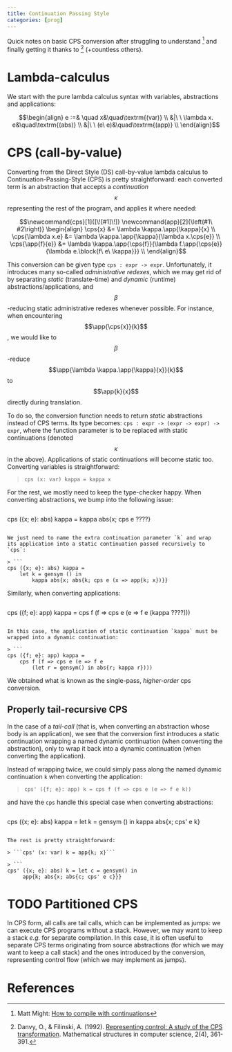 ```yaml
---
title: Continuation Passing Style
categories: [prog]
---
```


Quick notes on basic CPS conversion after struggling to understand
[^2] and finally getting it thanks to [^1] (+countless others).

# Lambda-calculus

We start with the pure lambda calculus syntax with variables,
abstractions and applications:

$$\begin{align}
    e :=&
       \quad x&\quad\textrm{(var)} \\
    &|\ \   \lambda x. e&\quad\textrm{(abs)} \\
    &|\ \   (e\ e)&\quad\textrm{(app)} \\
\end{align}$$


# CPS (call-by-value)

Converting from the Direct Style (DS) call-by-value lambda calculus to
Continuation-Passing-Style (CPS) is pretty straightforward: each
converted term is an abstraction that accepts a *continuation*
$$\kappa$$ representing the rest of the program, and applies it where
needed:

$$\newcommand{cps}[1]{[\![#1]\!]}
\newcommand{app}[2]{\left(#1\ #2\right)}
\begin{align}
    \cps{x} &= \lambda \kappa.\app{\kappa}{x} \\
    \cps{\lambda x.e} &= \lambda \kappa.\app{\kappa}{\lambda x.\cps{e}} \\
    \cps{\app{f}{e}} &= \lambda \kappa.\app{\cps{f}}{\lambda f.\app{\cps{e}}{\lambda e.\block{f\ e\ \kappa}}} \\
\end{align}$$

This conversion can be given type `cps : expr -> expr`. Unfortunately,
it introduces many so-called *administrative redexes*, which we may
get rid of by separating *static* (translate-time) and *dynamic*
(runtime) abstractions/applications, and $$\beta$$-reducing static
administrative redexes whenever possible. For instance, when
encountering $$\app{\cps{x}}{k}$$, we would like to $$\beta$$-reduce
$$\app{\lambda \kappa.\app{\kappa}{x}}{k}$$ to $$\app{k}{x}$$ directly
during translation.

To do so, the conversion function needs to return *static*
abstractions instead of CPS terms. Its type becomes: `cps : expr ->
(expr -> expr) -> expr`, where the function parameter is to be
replaced with static continuations (denoted $$\kappa$$ in the
above). Applications of static continuations will become static
too. Converting variables is straightforward:

> ```cps (x: var) kappa = kappa x```

For the rest, we mostly need to keep the type-checker happy. When
converting abstractions, we bump into the following issue:

> ```
cps ({x; e}: abs) kappa = kappa abs{x; cps e ????}
```

We just need to name the extra continuation parameter `k` and wrap
its application into a static continuation passed recursively to
`cps`:

> ```
cps ({x; e}: abs) kappa = 
    let k = gensym () in 
        kappa abs{x; abs{k; cps e (x => app{k; x})}}
```

Similarly, when converting applications: 

> ```
cps ({f; e}: app) kappa = 
    cps f (f => cps e (e => f e (kappa ????)))
```

In this case, the application of static continuation `kappa` must be
wrapped into a dynamic continuation:

> ```
cps ({f; e}: app) kappa = 
    cps f (f => cps e (e => f e 
        (let r = gensym() in abs{r; kappa r})))
```


We obtained what is known as the single-pass, *higher-order* cps
conversion.

## Properly tail-recursive CPS

In the case of a *tail-call* (that is, when converting an abstraction
whose body is an application), we see that the conversion first
introduces a static continuation wrapping a named dynamic continuation
(when converting the abstraction), only to wrap it back into a dynamic
continuation (when converting the application).

Instead of wrapping twice, we could simply pass along the named
dynamic continuation `k` when converting the application:

> ```cps' ({f; e}: app) k = cps f (f => cps e (e => f e k))```

and have the `cps` handle this special case when converting
abstractions:

> ```
cps ({x; e}: abs) kappa = 
    let k = gensym () in 
        kappa abs{x; cps' e k}
```

The rest is pretty straightforward:

> ```cps' (x: var) k = app{k; x}```

> ```
cps' ({x; e}: abs) k = let c = gensym() in 
     app{k; abs{x; abs{c; cps' e c}}}
```


# TODO Partitioned CPS

In CPS form, all calls are tail calls, which can be implemented as
jumps: we can execute CPS programs without a stack. However, we may
want to keep a stack *e.g.* for separate compilation. In this case, it
is often useful to separate CPS terms originating from source
abstractions (for which we may want to keep a call stack) and the ones
introduced by the conversion, representing control flow (which we may
implement as jumps).

# References 

[^1]: Danvy, O., & Filinski, A. (1992). [Representing control: A study of the CPS transformation](http://dotat.at/tmp/danvy-filinski-mscs92.pdf). Mathematical structures in computer science, 2(4), 361-391.
  
[^2]: Matt Might: [How to compile with continuations](http://matt.might.net/articles/cps-conversion/)
